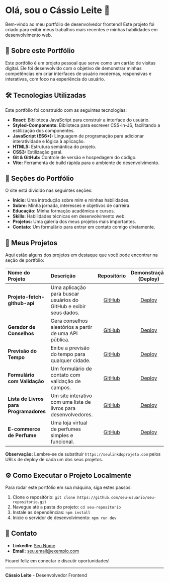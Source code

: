 # Olá, sou o Cássio Leite 👋

Bem-vindo ao meu portfólio de desenvolvedor frontend! Este projeto foi criado para exibir meus trabalhos mais recentes e minhas habilidades em desenvolvimento web.

## 🚀 Sobre este Portfólio

Este portfólio é um projeto pessoal que serve como um cartão de visitas digital. Ele foi desenvolvido com o objetivo de demonstrar minhas competências em criar interfaces de usuário modernas, responsivas e interativas, com foco na experiência do usuário.

## 🛠️ Tecnologias Utilizadas

Este portfólio foi construído com as seguintes tecnologias:

* **React:** Biblioteca JavaScript para construir a interface do usuário.
* **Styled-Components:** Biblioteca para escrever CSS-in-JS, facilitando a estilização dos componentes.
* **JavaScript (ES6+):** Linguagem de programação para adicionar interatividade e lógica à aplicação.
* **HTML5:** Estrutura semântica do projeto.
* **CSS3:** Estilização geral.
* **Git & GitHub:** Controle de versão e hospedagem do código.
* **Vite:** Ferramenta de build rápida para o ambiente de desenvolvimento.

## 📁 Seções do Portfólio

O site está dividido nas seguintes seções:

* **Início:** Uma introdução sobre mim e minhas habilidades.
* **Sobre:** Minha jornada, interesses e objetivos de carreira.
* **Educação:** Minha formação acadêmica e cursos.
* **Skills:** Habilidades técnicas em desenvolvimento web.
* **Projetos:** Uma galeria dos meus projetos mais importantes.
* **Contato:** Um formulário para entrar em contato comigo diretamente.

## 🔗 Meus Projetos

Aqui estão alguns dos projetos em destaque que você pode encontrar na seção de portfólio:

| Nome do Projeto | Descrição | Repositório | Demonstração (Deploy) |
| :--- | :--- | :---: | :---: |
| **Projeto-fetch-github-api** | Uma aplicação para buscar usuários do GitHub e exibir seus dados. | [GitHub](https://github.com/cassio-leite/projeto-fetch-github-api.git) | [Deploy](https://cassio-leite.github.io/projeto-fetch-github-api/) |
| **Gerador de Conselhos** | Gera conselhos aleatórios a partir de uma API pública. | [GitHub](https://github.com/cassio-leite/Gerador-de-conselhos.git) | [Deploy](https://cassio-leite.github.io/Gerador-de-conselhos/) |
| **Previsão do Tempo** | Exibe a previsão do tempo para qualquer cidade. | [GitHub](https://github.com/cassio-leite/Projeto-clima.git) | [Deploy](https://cassio-leite.github.io/Projeto-clima/) |
| **Formulário com Validação** | Um formulário de contato com validação de campos. | [GitHub](https://github.com/cassio-leite/f-o-r-m-u-l-a-r-i-o.git) | [Deploy](https://cassio-leite.github.io/f-o-r-m-u-l-a-r-i-o/) |
| **Lista de Livros para Programadores** | Um site interativo com uma lista de livros para desenvolvedores. | [GitHub](https://github.com/cassio-leite/livros-para-desenvolvedores.git) | [Deploy](https://cassio-leite.github.io/livros-para-desenvolvedores/) |
| **E-commerce de Perfume** | Uma loja virtual de perfumes simples e funcional. | [GitHub](https://github.com/cassio-leite/projeto-e-commerce-perfume.git) | [Deploy](https://cassio-leite.github.io/projeto-e-commerce-perfume/) |

**Observação:** Lembre-se de substituir `https://seulinkdoprojeto.com` pelos URLs de deploy de cada um dos seus projetos.

## ⚙️ Como Executar o Projeto Localmente

Para rodar este portfólio em sua máquina, siga estes passos:

1.  Clone o repositório: `git clone https://github.com/seu-usuario/seu-repositorio.git`
2.  Navegue até a pasta do projeto: `cd seu-repositorio`
3.  Instale as dependências: `npm install`
4.  Inicie o servidor de desenvolvimento: `npm run dev`

## 💬 Contato

* **LinkedIn:** [Seu Nome](https://www.linkedin.com/in/seuperfil/)
* **Email:** seu.email@exemplo.com

Ficarei feliz em conectar e discutir oportunidades!

---

**Cássio Leite** - Desenvolvedor Frontend